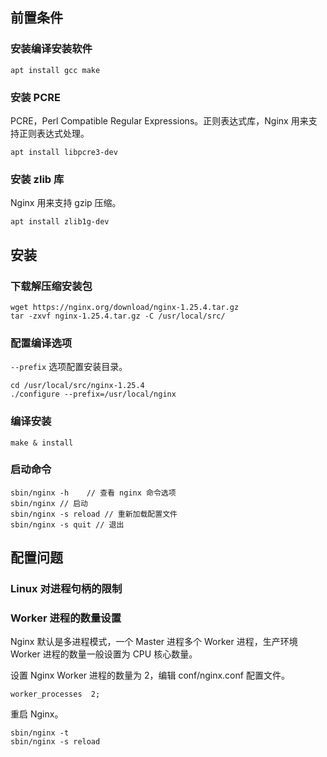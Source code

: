 
## 前置条件
### 安装编译安装软件

```shell
apt install gcc make
```

### 安装 PCRE

PCRE，Perl Compatible Regular Expressions。正则表达式库，Nginx 用来支持正则表达式处理。
```shell
apt install libpcre3-dev
```

### 安装 zlib 库

Nginx 用来支持 gzip 压缩。
```shell
apt install zlib1g-dev
```
## 安装

### 下载解压缩安装包
```shell
wget https://nginx.org/download/nginx-1.25.4.tar.gz
tar -zxvf nginx-1.25.4.tar.gz -C /usr/local/src/
```
### 配置编译选项

`--prefix` 选项配置安装目录。
```shell
cd /usr/local/src/nginx-1.25.4
./configure --prefix=/usr/local/nginx
```

### 编译安装

```shell
make & install
```

### 启动命令
```shell
sbin/nginx -h    // 查看 nginx 命令选项
sbin/nginx // 启动 
sbin/nginx -s reload // 重新加载配置文件 
sbin/nginx -s quit // 退出
```


## 配置问题

### Linux 对进程句柄的限制


### Worker 进程的数量设置

Nginx 默认是多进程模式，一个 Master 进程多个 Worker 进程，生产环境 Worker 进程的数量一般设置为 CPU 核心数量。

设置 Nginx Worker 进程的数量为 2，编辑 conf/nginx.conf 配置文件。
```
worker_processes  2;
```

重启 Nginx。
```
sbin/nginx -t
sbin/nginx -s reload
```